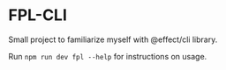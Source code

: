 # FPL-CLI

Small project to familiarize myself with @effect/cli library. 

Run `npm run dev fpl --help` for instructions on usage. 